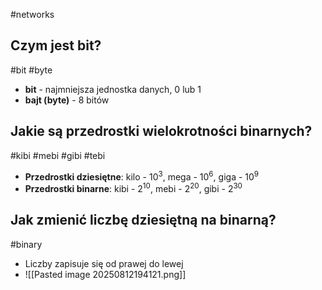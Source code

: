 #networks
## Czym jest bit?
#bit #byte 
- **bit** - najmniejsza jednostka danych, 0 lub 1
- **bajt (byte)** - 8 bitów

## Jakie są przedrostki wielokrotności binarnych?
#kibi #mebi #gibi #tebi
- **Przedrostki dziesiętne**: kilo - 10<sup>3</sup>, mega - 10<sup>6</sup>, giga - 10<sup>9</sup>
- **Przedrostki binarne**: kibi - 2<sup>10</sup>, mebi - 2<sup>20</sup>, gibi - 2<sup>30</sup>

## Jak zmienić liczbę dziesiętną na binarną?
#binary
- Liczby zapisuje się od prawej do lewej
- ![[Pasted image 20250812194121.png]]